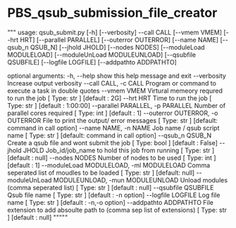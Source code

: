 # PBS_qsub_submission_file_creator

"""
usage: qsub_submit.py [-h] [--verbosity] --call CALL [--vmem VMEM] [--hrt HRT]
                      [--parallel PARALLEL] [--outerror OUTERROR]
                      [--name NAME] [--qsub_n QSUB_N] [--jhold JHOLD]
                      [--nodes NODES] [--moduleLoad MODULELOAD]
                      [--moduleUnLoad MODULEUNLOAD] [--qsubfile QSUBFILE]
                      [--logfile LOGFILE] [--addpathto ADDPATHTO]

optional arguments:
  -h, --help            show this help message and exit
  --verbosity           Increase output verbosity
  --call CALL, -c CALL  Program or command to execute a task in double quotes
  --vmem VMEM           Virtural memeory requred to run the job [ Type: str ]
                        [default : 2G]
  --hrt HRT             Time to run the job [ Type: str ] [default : 1:00:00]
  --parallel PARALLEL, -p PARALLEL
                        Number of parallel cores required [ Type: int ]
                        [default : 1]
  --outerror OUTERROR, -o OUTERROR
                        File to print the output/ error messages [ Type: str ]
                        [default: command in call option]
  --name NAME, -n NAME  Job name / qsub script name [ Type: str ] [default:
                        command in call option]
  --qsub_n QSUB_N       Create a qsub file and wont submit the job [ Type:
                        bool ] [default : False]
  --jhold JHOLD         Job_id/job_name to hold this job from running [ Type:
                        str ] [default : null]
  --nodes NODES         Number of nodes to be used [ Type: int ] [default : 1]
  --moduleLoad MODULELOAD, -ml MODULELOAD
                        Comma seperated list of moudles to be loaded [ Type:
                        str ] [default: null]
  --moduleUnLoad MODULEUNLOAD, -mun MODULEUNLOAD
                        Unload modules (comma seperated list) [ Type: str ]
                        [default : null]
  --qsubfile QSUBFILE   Qsub file name [ Type: str ] [default : -n option]
  --logfile LOGFILE     Log file name [ Type: str ] [default : -n,-o option]
  --addpathto ADDPATHTO
                        File extension to add absoulte path to (comma sep list
                        of extensions) [ Type: str ] [default : null]
"""""
